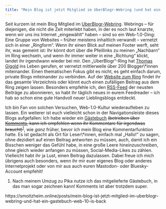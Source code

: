 ```yaml
---
title: "Mein Blog ist jetzt Mitglied im UberBlogr-Webring (und hat ein Gästebuch! Web 1.0 is back!)"
---
```

<div class="trix-content">
  <p>Seit kurzem ist mein Blog Mitglied im <a href="https://uberblogr.de">UberBlogr-Webring</a>. Webrings – für diejenigen, die nicht die Zeit miterlebt haben, in der es noch laut knarzte, wenn wir uns ins Internet „eingewählt“ haben – sind so ein Web-1.0-Ding: Eine Gruppe von Websites – früher meistens inhaltlich verwandt – vernetzt sich in einer „Ringform“. Wenn ihr einen Blick auf meinen Footer werft, seht ihr, was gemeint ist: Ihr könnt dort über die Pfeillinks zu meinen „Nachbarn“ im Ring wechseln, und wenn ihr immer weiter in eine „Richtung“ klickt, landet ihr irgendwann wieder bei mir. Den „UberBlogr“-Ring hat <a href="https://gigold.me">Thomas Gigold</a> ins Leben gerufen, er vernetzt mittlerweile über 200 Blogger\*innen miteinander. Einen thematischen Fokus gibt es nicht, es geht einfach darum, private Blogs miteinander zu verbinden. Auf der <a href="https://uberblogr.de/">Website zum Ring</a> findet ihr das gesamte Verzeichnis oder könnt euch einen zufälligen Beitrag aus dem Ring zeigen lassen. Besonders empfehle ich, den <a href="https://uberblogr.de/rss">RSS-Feed</a> der neusten Beiträge zu abonnieren, so habt ihr täglich neues in eurem Feedreader – ich hab so schon eine gute Handvoll neuer Lieblingsblogs entdeckt.</p>
<p>Ich bin Fan von solchen Versuchen, Web-1.0-Kultur wiederaufleben zu lassen. Ein weiterer ist euch vielleicht schon in der Navigationsleiste dieses Blogs aufgefallen: Ich habe wieder ein <a href="https://smoitzheim.online/guestbook/">Gästebuch</a> <del>(betrieben über </del><a href="https://komments.cloud"><del>Komments</del></a><del>, kann ich empfehlen wenn ihr Kommentare für irgendwas braucht)</del><sup id="fnref:1"><a class="footnote-ref" data-id="b77a6f91-4d2d-47cd-90ac-babc1a50b2d5" href="#fn:1">1</a></sup>, wie <em>ganz</em> früher, bevor ich mein Blog eine Kommentarfunktion hatte. Es ist gedacht als Ort für Leser\*innen, einfach mal „Hallo!“ zu sagen, ohne dezidiert auf einen Beitrag antworten zu müssen, auch, damit ich ein Bisschen weniger das Gefühl habe, in eine große Leere hineinzuschreiben, ohne gleich wieder anfangen zu müssen, Social-Media-Likes zu zählen. Vielleicht habt ihr ja Lust, einen Beitrag dazulassen. Dabei freue ich mich übrigens auch besonders, wenn ihr mir euer eigenes Blog oder anderes Internetprojekt oder von mir aus auch euren Mastodon- oder Bluesky-Account empfehlt!</p>
<ol class="footnotes"><li id="fn:1" data-id="b77a6f91-4d2d-47cd-90ac-babc1a50b2d5"><p>Nach meinem Umzug zu Pika nutze ich das mitgelieferte Gästebuch, in das man sogar zeichnen kann! Komments ist aber trotzdem super.</p></li></ol>
</div>
https://smoitzheim.online/posts/mein-blog-ist-jetzt-mitglied-im-uberblogr-webring-und-hat-ein-gastebuch-web-10-is-back